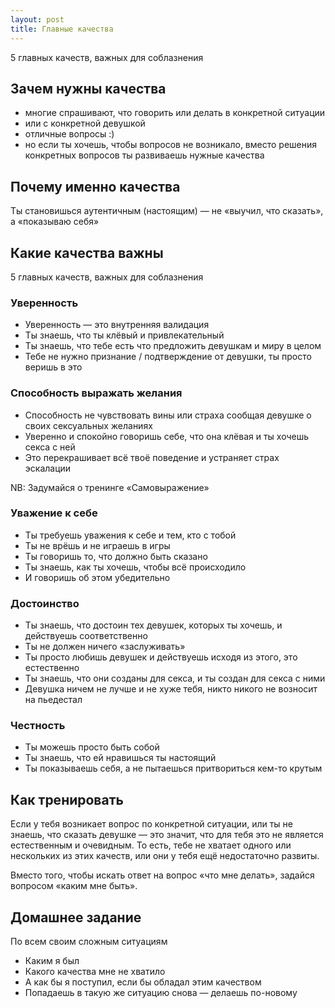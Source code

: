 ```yaml
---
layout: post
title: Главные качества
---
```


5 главных качеств, важных для соблазнения

## Зачем нужны качества

* многие спрашивают, что говорить или делать в конкретной ситуации
* или с конкретной девушкой
* отличные вопросы :)
* но если ты хочешь, чтобы вопросов не возникало, вместо решения конкретных вопросов ты развиваешь нужные качества

## Почему именно качества

Ты становишься аутентичным (настоящим) — не «выучил, что сказать», а «показываю себя»

## Какие качества важны

5 главных качеств, важных для соблазнения

### Уверенность

* Уверенность — это внутренняя валидация
* Ты знаешь, что ты клёвый и привлекательный
* Ты знаешь, что тебе есть что предложить девушкам и миру в целом
* Тебе не нужно признание / подтверждение от девушки, ты просто веришь в это

### Способность выражать желания

* Способность не чувствовать вины или страха сообщая девушке о своих сексуальных желаниях
* Уверенно и спокойно говоришь себе, что она клёвая и ты хочешь секса с ней
* Это перекрашивает всё твоё поведение и устраняет страх эскалации

NB: Задумайся о тренинге «Самовыражение»

### Уважение к себе

* Ты требуешь уважения к себе и тем, кто с тобой
* Ты не врёшь и не играешь в игры
* Ты говоришь то, что должно быть сказано
* Ты знаешь, как ты хочешь, чтобы всё происходило
* И говоришь об этом убедительно

### Достоинство

* Ты знаешь, что достоин тех девушек, которых ты хочешь, и действуешь соответственно
* Ты не должен ничего «заслуживать»
* Ты просто любишь девушек и действуешь исходя из этого, это естественно
* Ты знаешь, что они созданы для секса, и ты создан для секса с ними
* Девушка ничем не лучше и не хуже тебя, никто никого не возносит на пьедестал

### Честность

* Ты можешь просто быть собой
* Ты знаешь, что ей нравишься ты настоящий
* Ты показываешь себя, а не пытаешься притвориться кем-то крутым

## Как тренировать

Если у тебя возникает вопрос по конкретной ситуации, или ты не знаешь, что сказать девушке — это значит, что для тебя это не является естественным и очевидным. То есть, тебе не хватает одного или нескольких из этих качеств, или они у тебя ещё недостаточно развиты.

Вместо того, чтобы искать ответ на вопрос «что мне делать», задайся вопросом «каким мне быть».

## Домашнее задание

По всем своим сложным ситуациям

* Каким я был
* Какого качества мне не хватило
* А как бы я поступил, если бы обладал этим качеством
* Попадаешь в такую же ситуацию снова — делаешь по-новому